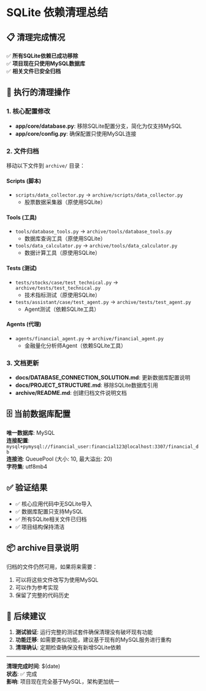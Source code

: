# SQLite 依赖清理总结

## 📋 清理完成情况

✅ **所有SQLite依赖已成功移除**  
✅ **项目现在只使用MySQL数据库**  
✅ **相关文件已安全归档**  

## 🔧 执行的清理操作

### 1. 核心配置修改
- **app/core/database.py**: 移除SQLite配置分支，简化为仅支持MySQL
- **app/core/config.py**: 确保配置只使用MySQL连接

### 2. 文件归档
移动以下文件到 `archive/` 目录：

#### Scripts (脚本)
- `scripts/data_collector.py` → `archive/scripts/data_collector.py`
  - 股票数据采集器（原使用SQLite）

#### Tools (工具)  
- `tools/database_tools.py` → `archive/tools/database_tools.py`
  - 数据库查询工具（原使用SQLite）
- `tools/data_calculator.py` → `archive/tools/data_calculator.py`
  - 数据计算工具（原使用SQLite）

#### Tests (测试)
- `tests/stocks/case/test_technical.py` → `archive/tests/test_technical.py`
  - 技术指标测试（原使用SQLite）
- `tests/assistant/case/test_agent.py` → `archive/tests/test_agent.py`
  - Agent测试（依赖SQLite工具）

#### Agents (代理)
- `agents/financial_agent.py` → `archive/financial_agent.py`
  - 金融量化分析师Agent（依赖SQLite工具）

### 3. 文档更新
- **docs/DATABASE_CONNECTION_SOLUTION.md**: 更新数据库配置说明
- **docs/PROJECT_STRUCTURE.md**: 移除SQLite数据库引用
- **archive/README.md**: 创建归档文件说明文档

## 🗄️ 当前数据库配置

**唯一数据库**: MySQL  
**连接配置**: `mysql+pymysql://financial_user:financial123@localhost:3307/financial_db`  
**连接池**: QueuePool (大小: 10, 最大溢出: 20)  
**字符集**: utf8mb4  

## ✅ 验证结果

- ✅ 核心应用代码中无SQLite导入
- ✅ 数据库配置只支持MySQL
- ✅ 所有SQLite相关文件已归档
- ✅ 项目结构保持清洁

## 📦 archive目录说明

归档的文件仍然可用，如果将来需要：
1. 可以将这些文件改写为使用MySQL
2. 可以作为参考实现
3. 保留了完整的代码历史

## 🚀 后续建议

1. **测试验证**: 运行完整的测试套件确保清理没有破坏现有功能
2. **功能迁移**: 如需要类似功能，建议基于现有的MySQL服务进行重构
3. **清理确认**: 定期检查确保没有新增SQLite依赖

---

**清理完成时间**: $(date)  
**状态**: ✅ 完成  
**影响**: 项目现在完全基于MySQL，架构更加统一